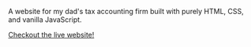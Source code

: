 A website for my dad's tax accounting firm built with purely HTML, CSS, and vanilla JavaScript.

<a href="https://friendaccounting.com/">Checkout the live website!</a>